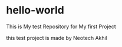# hello-world
This is My test Repository for My first Project

this test project is made by Neotech Akhil 
